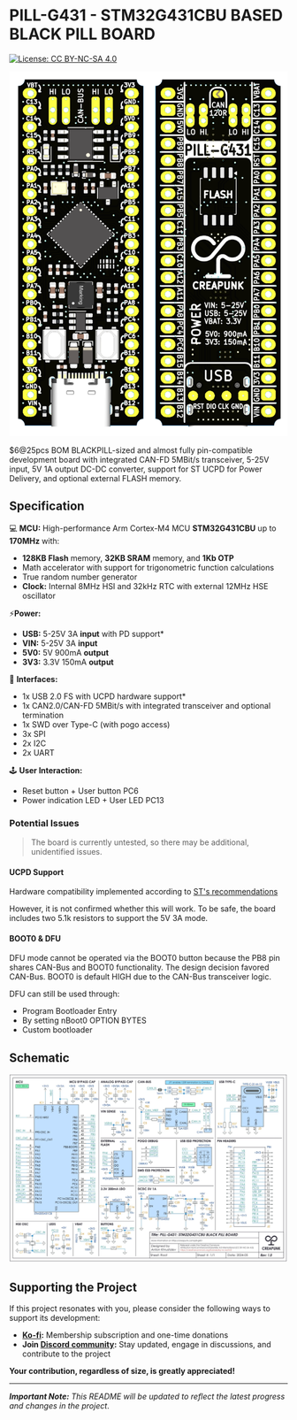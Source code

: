 # PILL-G431 - STM32G431CBU BASED BLACK PILL BOARD

[![License: CC BY-NC-SA 4.0](https://img.shields.io/badge/License-CC_BY--NC--SA_4.0-lightgrey.svg)](license.md)

![](./assets/PILL-G431-PREVIEW.PNG)

$6@25pcs BOM BLACKPILL-sized and almost fully pin-compatible development board with integrated CAN-FD 5MBit/s transceiver, 5-25V input, 5V 1A output DC-DC converter, support for ST UCPD for Power Delivery, and optional external FLASH memory.

## Specification

💻 **MCU:** High-performance Arm Cortex-M4 MCU **STM32G431CBU** up to **170MHz** with:

- **128KB Flash** memory, **32KB SRAM** memory, and **1Kb OTP**
- Math accelerator with support for trigonometric function calculations
- True random number generator
- **Clock:** Internal 8MHz HSI and 32kHz RTC with external 12MHz HSE oscillator

⚡**Power:**

- **USB:** 5-25V 3A **input** with PD support*
- **VIN:** 5-25V 3A **input**
- **5V0:** 5V 900mA **output**
- **3V3:** 3.3V 150mA **output**

🔄 **Interfaces:**

- 1x USB 2.0 FS with UCPD hardware support*
- 1x CAN2.0/CAN-FD 5MBit/s with integrated transceiver and optional termination
- 1x SWD over Type-C (with pogo access)
- 3x SPI
- 2x I2C
- 2x UART

🕹️ **User Interaction:**

- Reset button + User button PC6
- Power indication LED + User LED PC13

### Potential Issues

> The board is currently untested, so there may be additional, unidentified issues.

#### UCPD Support

Hardware compatibility implemented according to [ST's recommendations](https://www.st.com/resource/en/application_note/dm00536349-usb-typec-power-delivery-using-stm32xx-series-mcus-and-stm32xxx-series-mpus-stmicroelectronics.pdf)

However, it is not confirmed whether this will work. To be safe, the board includes two 5.1k resistors to support the 5V 3A mode.

#### BOOT0 & DFU

DFU mode cannot be operated via the BOOT0 button because the PB8 pin shares CAN-Bus and BOOT0 functionality. The design decision favored CAN-Bus. BOOT0 is default HIGH due to the CAN-Bus transceiver logic.

DFU can still be used through:

- Program Bootloader Entry
- By setting nBoot0 OPTION BYTES
- Custom bootloader

## Schematic

![](./assets/PILL-G431-SCH.JPG)

## Supporting the Project

If this project resonates with you, please consider the following ways to support its development:

- **[Ko-fi](https://ko-fi.com/creapunk):** Membership subscription and one-time donations
- **Join [Discord community](https://discord.gg/V4aJdTja8v):** Stay updated, engage in discussions, and contribute to the project

**Your contribution, regardless of size, is greatly appreciated!** 

---

***Important Note:** This README will be updated to reflect the latest progress and changes in the project*.

